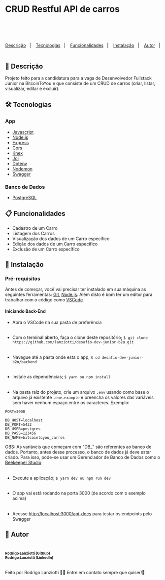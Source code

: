 # CRUD Restful API de carros 

<h1 align="center">
  <br />
  <a href="https://www.linkedin.com/in/rodrigo-lanziotti-16a64966/">
  </a>
</h1>
<p align="center">
  <a href="#page_facing_up-descrição">Descrição</a>&nbsp;&nbsp;&nbsp;|&nbsp;&nbsp;&nbsp;
  <a href="#-tecnologias">Tecnologias</a>&nbsp;&nbsp;&nbsp;|&nbsp;&nbsp;&nbsp;
    <a href="#clipboard-Funcionalidades">Funcionalidades</a>&nbsp;&nbsp;&nbsp;|&nbsp;&nbsp;&nbsp;
  <a href="#closed_book-instalação">Instalação</a>&nbsp;&nbsp;&nbsp;|&nbsp;&nbsp;&nbsp;
  <a href="#man-Autor">Autor</a>&nbsp;&nbsp;&nbsp;|&nbsp;&nbsp;&nbsp;
</p>

## :page_facing_up: Descrição

Projeto feito para a candidatura para a vaga de Desenvolvedor Fullstack Júnior na BitcoinToYou e que consiste de um CRUD de carros (criar, listar, visualizar, editar e excluir).

## 🛠 Tecnologias

### App

- [Javascript](https://developer.mozilla.org/en-US/docs/Web/JavaScript)
- [Node.js](https://nodejs.org/)
- [Express](https://expressjs.com/pt-br/)
- [Cors](https://www.npmjs.com/package/cors)
- [Knex](https://knexjs.org/)
- [Joi](https://joi.dev/api/?v=17.7.0)
- [Dotenv](https://www.npmjs.com/package/dotenv)
- [Nodemon](https://github.com/remy/nodemon#nodemon)
- [Swagger](https://swagger.io/docs/)

### Banco de Dados

- [PostgreSQL](https://www.postgresql.org/docs/)

## :clipboard: Funcionalidades

- Cadastro de um Carro
- Listagem dos Carros
- Visualização dos dados de um Carro específico
- Edição dos dados de um Carro específico
- Exclusão de um Carro específico

## :closed_book: Instalação

### Pré-requisitos

Antes de começar, você vai precisar ter instalado em sua máquina as seguintes ferramentas:
[Git](https://git-scm.com), [Node.js](https://nodejs.org/en/).
Além disto é bom ter um editor para trabalhar com o código como [VSCode](https://code.visualstudio.com/)

#### Iniciando Back-End

- Abra o VSCode na sua pasta de preferência
######
- Com o terminal aberto, faça o clone deste repositório;
`$ git clone https://github.com/lanziotti/desafio-dev-junior-b2u.git`
######
- Navegue até a pasta onde esta o app;
`$ cd desafio-dev-junior-b2u/backend`
######
- Instale as dependências;
`$ yarn ou npm install`
######
- Na pasta raíz do projeto, crie um arquivo `.env` usando como base o arquivo já existente `.env.example` e preencha os valores das variáveis sem haver nenhum espaço entre os caracteres. Exemplo:

```
PORT=3000

DB_HOST=localhost
DB_PORT=5432
DB_USER=postgres
DB_PASS=123456
DB_NAME=bitcointoyou_carros
````
OBS: As variáveis que começam com "DB_" são referentes ao banco de dados. Portanto, antes desse processo, o banco de dados já deve estar criado. Para isso, pode-se usar um Gerenciador de Banco de Dados como o [Beekeeper Studio](https://www.beekeeperstudio.io/)
######

- Execute a aplicação;
`$ yarn dev ou npm run dev`
######

- O app vai está rodando na porta 3000 (de acordo com o exemplo acima) 
######

- Acesse <http://localhost:3000/api-docs> para testar os endpoints pelo Swagger

## :man: Autor
<a href="https://github.com/lanziotti/">
 <br />
 <sub><b>Rodrigo Lanziotti (Github)</b></sub>
</a>
<a href="https://www.linkedin.com/in/rodrigo-lanziotti-16a64966/">
 <br />
 <sub><b>Rodrigo Lanziotti (LinkedIn)</b></sub>
</a>

######

Feito por Rodrigo Lanziotti :wave::wave: Entre em contato sempre que quiser!🚀
